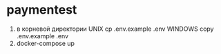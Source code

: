 # paymentest
1) в корневой директории
  UNIX
    cp .env.example .env
  WINDOWS
    copy .env.example .env
2) docker-compose up
